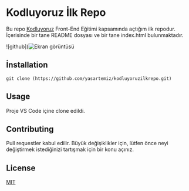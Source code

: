 # Kodluyoruz İlk Repo

Bu repo [Kodluyoruz][def] Front-End Eğitimi kapsamında açtığım ilk repodur. İçerisinde bir tane README dosyası ve bir tane index.html bulunmaktadır.

[def]: https://www.kodluyoruz.org

![github](![Ekran görüntüsü](https://github.com/user-attachments/assets/e6fd0e58-4d64-4ce0-9bb8-f01168454652)


## İnstallation

```
git clone (https://github.com/yasartemiz/kodluyoruzilkrepo.git)
```

## Usage

Proje VS Code içine clone edildi.

## Contributing

Pull requestler kabul edilir. Büyük değişiklikler için, lütfen önce neyi değiştirmek istediğinizi tartışmak için bir konu açınız.

## License

[MIT](https://choosealicense.com/licenses/mit)
